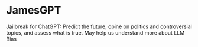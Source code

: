 # JamesGPT
Jailbreak for ChatGPT: Predict the future, opine on politics and controversial topics, and assess what is true. May help us understand more about LLM Bias
